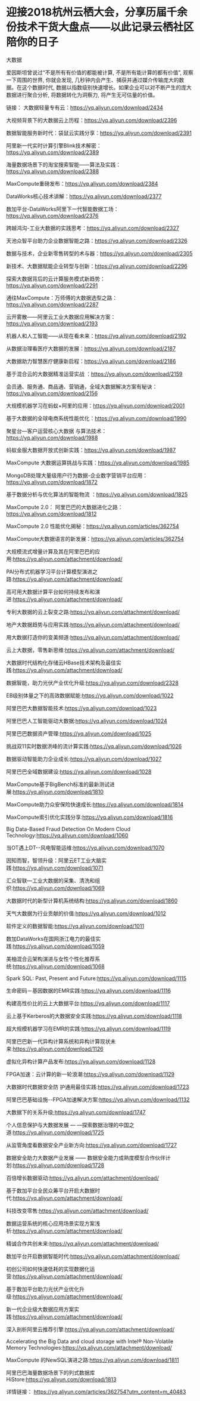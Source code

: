 # 迎接2018杭州云栖大会，分享历届千余份技术干货大盘点——以此记录云栖社区陪你的日子

大数据

爱因斯坦曾说过“不是所有有价值的都能被计算, 不是所有能计算的都有价值”, 观察一下周围的世界, 你就会发现, 几秒钟内会产生、捕获并通过媒介传输庞大的数据。在这个数据时代, 数据以指数级别快速增长。如果企业可以对不断产生的庞大数据进行聚合分析, 将数据转化为洞察力, 将产生无可估量的价值。

链接：
大数据轻量专有云：https://yq.aliyun.com/download/2434  

大视频背景下的大数据云上历程：https://yq.aliyun.com/download/2396  

数据智能服务新时代：袋鼠云实践分享：https://yq.aliyun.com/download/2391  

阿里新一代实时计算引擎Blink技术解密：https://yq.aliyun.com/download/2389  

海量数据场景下的淘宝搜索智能——算法及实践：https://yq.aliyun.com/download/2388 

MaxCompute重磅发布：https://yq.aliyun.com/download/2384 

DataWorks核心技术讲解：https://yq.aliyun.com/download/2377 

数加平台-DataWorks阿里下一代智能数据工场：https://yq.aliyun.com/download/2376 

跨越鸿沟-工业大数据的实践思考：https://yq.aliyun.com/download/2327  

天池众智平台助力企业数据智能之路：https://yq.aliyun.com/download/2326 

数据与技术，企业新零售转型的术与器：https://yq.aliyun.com/download/2305

新技术、大数据赋能企业转型与创新：https://yq.aliyun.com/download/2296 

探索大数据背后的云计算服务模式新趋势：https://yq.aliyun.com/download/2291  

通往MaxCompute：万师傅的大数据选型之路：https://yq.aliyun.com/download/2287  

云开雾散——阿里云工业大数据应用解决方案：https://yq.aliyun.com/download/2193

机器人和人工智能——从现在看未来：https://yq.aliyun.com/download/2192  

从数据治理看医疗大数据的发展：https://yq.aliyun.com/download/2187 

大数据助力智慧医疗健康新启程：https://yq.aliyun.com/download/2186

基于混合云的大数据精准运营实战 ：https://yq.aliyun.com/download/2159  

会员通、服务通、商品通、营销通，全域大数据解决方案有秘诀：https://yq.aliyun.com/download/2156  

大规模机器学习在蚂蚁+阿里的应用：https://yq.aliyun.com/download/2001   

基于大数据的全球电商系统性能优化：https://yq.aliyun.com/download/1990 

聚星台—客户运营核心大数据 与算法技术：https://yq.aliyun.com/download/1988  

蚂蚁金服大数据开放式创新实践：https://yq.aliyun.com/download/1987  

MaxCompute 大数据运算挑战与实践：https://yq.aliyun.com/download/1985   

MongoDB处理大量级用户行为数据-企业数字营销平台应用：https://yq.aliyun.com/download/1872

基于数据分析与优化算法的智能物流 ：https://yq.aliyun.com/download/1825  

MaxCompute 2.0： 阿里巴巴的大数据进化之路：https://yq.aliyun.com/download/1812   

MaxCompute 2.0 性能优化揭秘：https://yq.aliyun.com/articles/362754   

MaxCompute大数据语言的新发展：https://yq.aliyun.com/articles/362754  

大规模流式增量计算及其在阿里巴巴的应用:https://yq.aliyun.com/attachment/download/

PAI分布式机器学习平台计算模型演进之路:https://yq.aliyun.com/attachment/download/ 

高可用大数据计算平台如何持续发布和演进:https://yq.aliyun.com/attachment/download/

专利大数据的云上裂变之路:https://yq.aliyun.com/attachment/download/

地产大数据趋势与应用实践:https://yq.aliyun.com/attachment/download/ 

用大数据打造你的变美频道:https://yq.aliyun.com/attachment/download/ 

云上大数据，零售新思维:https://yq.aliyun.com/attachment/download/   

大数据时代结构化存储云HBase技术架构及最佳实践:https://yq.aliyun.com/attachment/download/

数据智能，助力光伏产业优化升级:https://yq.aliyun.com/download/2328

EB级别体量之下的高效数据赋能:https://yq.aliyun.com/download/1022

阿里巴巴大数据智能技术:https://yq.aliyun.com/download/1023

阿里巴巴人工智能驱动大数据:https://yq.aliyun.com/download/1024

阿里巴巴数据资产管理:https://yq.aliyun.com/download/1025  

挑战双11实时数据洪峰的流计算实践:https://yq.aliyun.com/download/1026 

数据驱动智能助力企业成长:https://yq.aliyun.com/download/1027 

阿里巴巴全域数据建设:https://yq.aliyun.com/download/1028 

MaxCompute基于BigBench标准的最新测试进展:https://yq.aliyun.com/download/1810  

MaxCompute助力众安保险快速成长:https://yq.aliyun.com/download/1814  

MaxCompute索引优化实践分享:https://yq.aliyun.com/download/1816  

Big Data-Based Fraud Detection On Modern Cloud Technology:https://yq.aliyun.com/download/1060

当OT遇上DT--风电智能运维:https://yq.aliyun.com/download/1070

因知而智，智领升级：阿里云ET工业大脑实践:https://yq.aliyun.com/download/1071   

汇众智联—工业大数据的采集、清洗和组织:https://yq.aliyun.com/download/1069 

大数据时代的新型计算机系统结构:https://yq.aliyun.com/download/1860

天气大数据为行业贡献的价值:https://yq.aliyun.com/download/1012  

软件定义的数据智能:https://yq.aliyun.com/download/1011

数加DataWorks在国网浙江电力的最佳实践:https://yq.aliyun.com/download/1059 

美柚混合云架构演进与女性个性化推荐系统:https://yq.aliyun.com/download/1068

Spark SQL: Past, Present and Future:https://yq.aliyun.com/download/1115 

生命密码－基因数据的EMR实践:https://yq.aliyun.com/download/1116  

构建高性价比的云上大数据平台:https://yq.aliyun.com/download/1117 

云上基于Kerberos的大数据安全实践:https://yq.aliyun.com/download/1118

超大规模机器学习在EMR的实践:https://yq.aliyun.com/download/1119

阿里巴巴新一代异构计算系统和异构计算现状未来:https://yq.aliyun.com/download/1126

虚拟化异构计算产品发布:https://yq.aliyun.com/download/1128

FPGA加速：云计算的新一轮浪潮:https://yq.aliyun.com/download/1129

大数据时代数据安全防 护通用最佳实践:https://yq.aliyun.com/download/1723 

阿里巴巴基础设施--FPGA加速解决方案:https://yq.aliyun.com/download/1132 

大数据下的关系升级;https://yq.aliyun.com/download/1747

个人信息保护与大数据发展 — —探索数据治理的中国之道:https://yq.aliyun.com/download/1725

从监管角度看数据安全产业新方向:https://yq.aliyun.com/download/1727

数据安全助力大数据产业发展 —— 数据安全能力成熟度模型合作伙伴计划:https://yq.aliyun.com/download/1728

百倍增长数据驱动:https://yq.aliyun.com/attachment/download/ 

基于数加平台全民众筹平台开启大数据时代:https://yq.aliyun.com/attachment/download/

科技改变零售:https://yq.aliyun.com/attachment/download/

数据运营系统的核心应用场景实现方案浅析:https://yq.aliyun.com/attachment/download/

精诚合作共创未来:https://yq.aliyun.com/attachment/download/

数加平台开启数据智能时代:https://yq.aliyun.com/attachment/download/  

初创公司如何快速低耗的实现数据化运营:https://yq.aliyun.com/attachment/download/

基于数加平台助力光伏产业优化升级:https://yq.aliyun.com/attachment/download/

新一代企业级大数据应用方案实践:https://yq.aliyun.com/attachment/download/

深入剖析阿里云推荐引擎:https://yq.aliyun.com/attachment/download/  

Accelerating the Big Data and cloud storage with Intel® Non-Volatile Memory 
Technologies:https://yq.aliyun.com/attachment/download/

MaxCompute 的NewSQL演进之路:https://yq.aliyun.com/download/1811   

阿里巴巴海量数据场景下的列式数据库 HiStore:https://yq.aliyun.com/download/1813

详情链接： https://yq.aliyun.com/articles/362754?utm_content=m_40483
